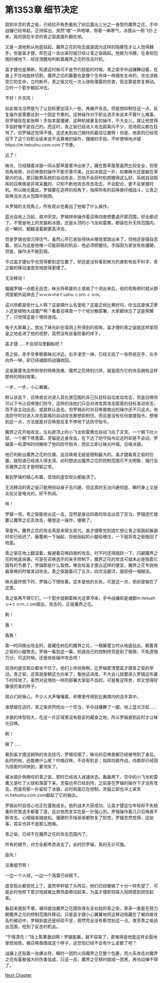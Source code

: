 # 第1353章 细节决定

跳到半空的青之驱，已经拉开角色看到了树后露出三分之一身型的魔界之花，手中战镰已经举起，正待挥出，突然“嗷”一声咆哮，带着一串寒气，冰狼从一侧飞扑上来，竟将跳在半空的青之驱直接扑翻在地。

又是一道地刺从地底钻起，魔界之花的攻击就是因为这样的隐蔽性才让人觉得棘手。但是盖才捷，却在这一击出来时就已经让青之驱跳起。他极为冷静，在身陷包围的境地下，却还清醒地判断着魔界之花的攻击时机。

盖才捷也是果断，知道这时候可不是节约技能的时候。青之驱手中战镰舞动着，在身上不住地旋转切割，魔界之花的藤蔓也是像个生命体一样拥有生命的，攻击消耗完它的生命，立时断开。青之驱又吃一次火球和落雷的伤害，但总算是恢复移动。立时一个箭步朝前冲去。

不好！升天阵！

如此做法当然是为了让目标更加深入一些，再展开攻击。但是想抑制住这一点，反复操作是需要达到一个固定节奏的。这种操作对于职业选手来说本不算什么难事，但罗辑现在紧张啊！手指本就僵硬，这种机械重复的操作，不大会儿，就让他觉得手指好像不是自己的。而这时，青之驱已经进入攻击距离内不少，现场观众都在狂骂了，但罗辑还觉得不够，这还未到自己期待的最佳位置啊！但是，他真的已经驾驭不了这个对职业级来说不该算难的操作，僵硬的手指，不听使唤地点错https://m.hetushu.com.com了节奏。

近了！

昧光，已经跟着冰狼一同从那草屋里冲出来了。藏在那草屋里虽然比较安全，但受视角局限，对召唤兽的操作不能尽善尽美。比如冰狼这一扑，如果昧光还是躲在草屋内的话，那只能靠系统的自动攻击，恐怕不会将时机把握得这么好。系统自动指挥的召唤兽是非常呆蠢的，只知不断地攻击攻击攻击，不会配合，更不会掌握时机。所以昧光露出，罗辑要在这样的视角下，指挥所有的召唤兽仔细战斗，让青之驱再没办法从包围中脱困。

从罗辑的主视角上，所有观众也看出了他做了什么操作。

蓝光自地上泛起，直冲天空。罗辑拼命操作着召唤四兽想要退开那范围，却全都迟了。不管是地上的灵猫和冰狼，还是头顶的小飞龙和雷鹰，都装在升天阵范围内，这一瞬间，都翻滚着朝更高冲去。

但是罗辑也很沉得住气，虽然心早已紧张得快从喉咙里跳出来了，但他还是强自忍着。他认为这是他唯一可能获胜的机会，他必须把握住。手指因为紧张有些僵硬，但是，操作决不能犯错。

不过盖才捷似乎也觉得都到这位置了，却还是没有看到昧光的身影有些不科学，青之躯的移动速度忽地放得更慢了。

无法移动！

偏偏罗辑一点都无自觉，昧光将草屋的土墙凿了个洞出来后，他的视角顿时就从那洞里朝外延伸去了ｗｗｗ•heｔushu.ｃoｍ.ｃｏm。

这兴欣都是些什么人啊？这是搞什么名堂呢？这是正经比赛好吗，你当这是保卫萝卜还是植物大战僵尸啊？看着召唤兽一个个地分散部署，大家都快忘了这是荣耀了，只觉得这是个塔防游戏。

电子大屏幕上，放出了昧光趴在墙洞上所得到的视角，盖才捷的青之驱就这样堂而皇之地走进了他的视野，竟然没有丝毫防备的样子。

盖才捷……不会阴沟里翻船吧？

青之驱，赤手空拳朝着昧光冲近。右手凌空一抹，已经又掐了一张符纸在手，左手向外一伸，却已经魂御将战镰收回。

这是藤蔓攻击所附带的特殊效果。魔界之花特别讨厌，就是因为它的攻击拥有这样那样的特别效果。

一步，一步，小心翼翼。

默认状态下，召唤兽会对进入其仇恨范围的非己队目标自动发动攻击，但是召唤师可以下令让召唤兽们防守，这样的话他们只会对进攻其攻击距离的目标发动攻击，而不会主动出击，或是默认追击。但罗辑此时对召唤兽做出的操作还不只这点。他连防守时对进入攻击距离的自动攻击都想抑制住。而这是没有任何直接指令，想做到这一点，方法就是对召唤兽反复不停地下达防守指令。

魔界之花开始攻击，左右房顶上的小飞龙和雷鹰也自动飞向了天空，一个朝下吐火球，一个朝下喷落雷。灵猫是近身攻击，在下达了防守指令后这时却是不会动，罗辑第一和*图*书时间解除了他的防守指令，而后立即让昧光吟唱，召唤冰狼。

他已判断出魔界之花的位置，这召唤兽无疑是限制最大的。盖才捷看青之驱的位置，就知道已经进入得太深，此时想逃出魔界之花的控制范围可不太明智，强行击杀魔界之花才是明智之举。

看到罗辑的精心布置，现场的虚空观众都崩溃了。

无法移动的青之驱只能用扭动身子去闪避，但这真的无法闪避彻底，瞬时身上又是炎焰又是电光的，好不热闹。

哗！

罗辑一惊。青之驱能抢出这一击，显然是身边四兽的攻击出现了空当，罗辑连忙就要让魔界之花去攻击，哪想这一操作，傻眼了。

草屋外，魔界之花的攻击真是来得太突兀。盖才捷察觉到连忙想让青之驱跳起躲避时却已经迟了，藤蔓刷一下抽起，将他抬起的小腿给缠住，一下就将青之驱拖回了地面。

青之驱在地上翻滚着，躲避着召唤四兽的攻击，时不时还得跳跃一下，闪避魔界之花的地底突袭。可是在召唤选手的亲手控制下，魔界之花的攻击可就未必是按着它固有的节奏了。罗辑那是什么智商，哪会给盖才捷占这样的便宜，魔界之花专挑他最艰难的时候发动攻击。青之驱跳着闪了五次，四次没避过，狼狈得一塌糊涂。

昧光最终倒下时，罗辑心下惆怅着。这本是他的长处，可是这一次，他却是输在了这里。

青之驱再不理它们，一个箭步就朝着昧光这里冲来，手中战镰却是魂御m.hetushｕ•ｃｏｍ.ｃom掷出，攻击的，正是魔界之花。

刷！

轰！

轰轰！

第一时间做出攻击的，是藏在树后的魔界之花，一根藤蔓立时从地底钻出，朝着青之驱的小腿卷去。罗辑一看到这一幕，知道自己的控制终究是到了极限，不免遗憾万分，可这时候，还是快些操作攻击吧！

现场的虚空观众都坐不住了。他们上帝视角啊，比罗辑更清楚盖才捷青之驱的举动。青之驱，还真就是朝这方向来了，看他这进度，不大会儿就要进入罗辑这布置下的阵地了。虽然对这塔防一样的部署大家挺不齿的，可是看这阵势，却又觉得好像很厉害的样子。

观众们好揪心，不少人大声嚷嚷着，却哪里传得到比赛席内的选手耳中。

谁想就在这时，青之驱突然抢出一个空当，手中战镰舞了一圈，地上蓝光泛起……

冰狼的体型较大，在这一片区域里没有稳妥的藏身之地，所以罗辑直到此时才让昧光召唤。

刷！

输了……

看到盖才捷这娴熟的攻击技巧，罗辑叹服了。昧光的召唤兽都已经被甩到了身后。此时的他，还能做什么呢？吟唱召唤，不会有机会；指挥四兽作战，四兽却已经因为技能时间快到，要消失了。

被冰狼扑倒嘶咬的青之驱，顿时已经进入减速状态。轰轰两下，空中的小飞龙和雷鹰又是吐了火球和落雷下来。灵猫也早已经到阵，之前是在罗辑的操作下才没有攻击，而是将那一扑留给了冰狼，此时局面已在控制，灵猫立即也冲上来贡m.hetushu.com.com献起了它的输出。

罗辑此时自信心也正在蓬勃成长。他的战术大获成功，让盖才捷这位年轻却不失稳重的优势选手都着了道，这对他而言实在是一针强心剂。罗辑操作着几只召唤兽不断攻击，心情越来越放松。僵硬的手指渐渐都恢复了知觉，罗辑忽然觉得，这些事，其实也并不是那么困难。

青之驱，已经不在魔界之花的攻击范围内了。

所有的细节，对方全都考虑进去了，此时的罗辑，真的无计可施。

旋风！

注重细节啊！

一边一个火球，一边一个落雷已经砸下。

虚空观众都担忧上了。虽然李轩输了头阵后，他们已经像输了十分一样失望了，可是此时他却下意识地就被比赛场面牵动起来，为盖才捷即将踩入陷阱感到担忧起来。

看起来狼狈不堪，被四兽加魔界之花围攻得左支右绌的青之驱，原来一直是在努力朝魔界之花的控制范围外移动。只是盖才捷小心翼翼地将这移动隐藏在了被四兽攻击的被动中，罗辑到底还是经验不足，竟然完全没有察觉到这一点。直至青之驱逃出范围，抢到了反击的机会。

“干得漂亮！”场上陈果激动啊！罗辑能赢，就不容易了，更难得是他能这样全面地掌控局势。被召唤兽围成这个样子，这恐怕已经不会有什么变数了吧？

战镰上还贴着一张爆炎符，瞬时一团烈火将魔界之花整个包裹，而火系攻击对魔界之花有着极强大的伤害加成，只这一击，魔界之花顿时就成一团黑，再也动弹不得了。



[Next Chapter](%E7%AC%AC1354%E7%AB%A0%20%E6%9A%97%E5%A4%9C%E7%B3%BB%E7%9A%84%E5%AF%B9%E5%86%B3.md)